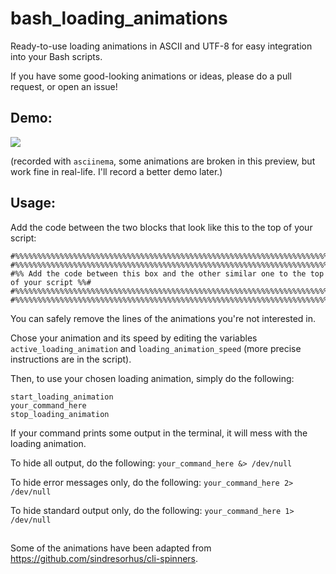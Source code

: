 # bash_loading_animations
Ready-to-use loading animations in ASCII and UTF-8 for easy integration into your Bash scripts.

If you have some good-looking animations or ideas, please do a pull request, or open an issue!

## Demo:
![](https://github.com/Silejonu/bash_loading_animations/blob/main/bash_loading_animations.gif)

(recorded with `asciinema`, some animations are broken in this preview, but work fine in real-life. I'll record a better demo later.)

## Usage:
Add the code between the two blocks that look like this to the top of your script:
```
#%%%%%%%%%%%%%%%%%%%%%%%%%%%%%%%%%%%%%%%%%%%%%%%%%%%%%%%%%%%%%%%%%%%%%%%%%%%%%%%%%%%%%%%#
#%%%%%%%%%%%%%%%%%%%%%%%%%%%%%%%%%%%%%%%%%%%%%%%%%%%%%%%%%%%%%%%%%%%%%%%%%%%%%%%%%%%%%%%#
#%% Add the code between this box and the other similar one to the top of your script %%#
#%%%%%%%%%%%%%%%%%%%%%%%%%%%%%%%%%%%%%%%%%%%%%%%%%%%%%%%%%%%%%%%%%%%%%%%%%%%%%%%%%%%%%%%#
#%%%%%%%%%%%%%%%%%%%%%%%%%%%%%%%%%%%%%%%%%%%%%%%%%%%%%%%%%%%%%%%%%%%%%%%%%%%%%%%%%%%%%%%#
```
You can safely remove the lines of the animations you're not interested in.

Chose your animation and its speed by editing the variables `active_loading_animation` and `loading_animation_speed` (more precise instructions are in the script).

Then, to use your chosen loading animation, simply do the following:
```
start_loading_animation
your_command_here
stop_loading_animation
```

If your command prints some output in the terminal, it will mess with the loading animation.

To hide all output, do the following: ```your_command_here &> /dev/null```

To hide error messages only, do the following: ```your_command_here 2> /dev/null```

To hide standard output only, do the following: ```your_command_here 1> /dev/null```

##
Some of the animations have been adapted from https://github.com/sindresorhus/cli-spinners.

